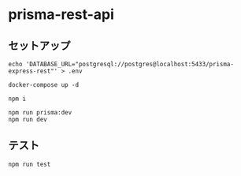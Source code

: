 # prisma-rest-api

## セットアップ
```shell
echo 'DATABASE_URL="postgresql://postgres@localhost:5433/prisma-express-rest"' > .env

docker-compose up -d

npm i

npm run prisma:dev
npm run dev
```

## テスト
```shell
npm run test
```

